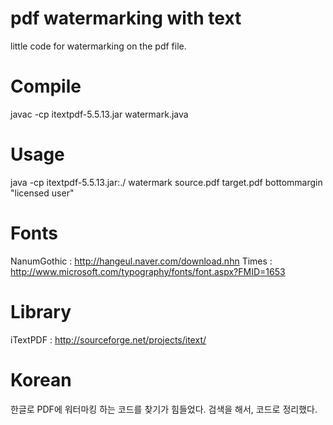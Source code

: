 pdf watermarking with text
==========================

little code for watermarking on the pdf file.


Compile
=======
javac -cp itextpdf-5.5.13.jar watermark.java

Usage
====
java -cp itextpdf-5.5.13.jar:./ watermark source.pdf target.pdf bottommargin "licensed user"

Fonts
=====
NanumGothic : http://hangeul.naver.com/download.nhn
Times : http://www.microsoft.com/typography/fonts/font.aspx?FMID=1653

Library
=======
iTextPDF : http://sourceforge.net/projects/itext/

Korean
======
한글로 PDF에 워터마킹 하는 코드를 찾기가 힘들었다. 검색을 해서, 코드로 정리했다.
